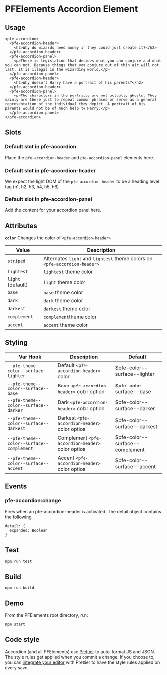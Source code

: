 # PFElements Accordion Element

## Usage

```
<pfe-accordion>
  <pfe-accordion-header>
    <h2>Why do wizards need money if they could just create it?</h2>
  </pfe-accordion-header>
  <pfe-accordion-panel>
    <p>There is legislation that decides what you can conjure and what you can not. Because things that you conjure out of thin air will not last, it is illegal in the wizarding world.</p>
  </pfe-accordion-panel>
  <pfe-accordion-header>
    <h2>Why doesn't Harry have a portrait of his parents?</h2>
  </pfe-accordion-header>
  <pfe-accordion-panel>
    <p>The characters in the portraits are not actually ghosts. They mainly are there just to repeat common phrases or serve as a general representation of the individual they depict. A portrait of his parents would not be of much help to Harry.</p>
  </pfe-accordion-panel>
</pfe-accordion>
```

## Slots

### Default slot in pfe-accordion

Place the `pfe-accordion-header` and `pfe-accordion-panel` elements here.

### Default slot in pfe-accordion-header

We expect the light DOM of the `pfe-accordion-header` to be a heading level tag
(h1, h2, h3, h4, h5, h6)

### Default slot in pfe-accordion-panel

Add the content for your accordion panel here.

## Attributes

**`color`**
Changes the color of `<pfe-accordion-header>`

| Value             | Description                                                               |
| ----------------- | ------------------------------------------------------------------------- |
| `striped`         | Alternates `light` and `lightest` theme colors on `<pfe-accordion-header>` |
| `lightest`        | `lightest` theme color                                                    |
| `light` (default) | `light` theme color                                                       |
| `base`            | `base` theme color                                                        |
| `dark`            | `dark` theme color                                                        |
| `darkest`         | `darkest` theme color                                                     |
| `complement`      | `complement`theme color                                                   |
| `accent`          | `accent` theme color                                                      |

## Styling

| Var Hook                                        | Description                                               | Default                                     |
| ----------------------------------------------------- | --------------------------------------------------------- | ------------------------------------------- |
| `--pfe-theme--color--surface--lighter`                 | Default `<pfe-accordion-header>` color                     | $pfe-color--surface--lighter                 |
| `--pfe-theme--color--surface--base`                    | Base `<pfe-accordion-header>` color option                 | $pfe-color--surface--base                    |
| `--pfe-theme--color--surface--darker`                  | Dark `<pfe-accordion-header>` color option                 | $pfe-color--surface--darker                  |
| `--pfe-theme--color--surface--darkest`                 | Darkest `<pfe-accordion-header>` color option              | $pfe-color--surface--darkest                 |
| `--pfe-theme--color--surface--complement`              | Complement `<pfe-accordion-header>` color option           | $pfe-color--surface--complement              |
| `--pfe-theme--color--surface--accent`                  | Accent `<pfe-accordion-header>` color option               | $pfe-color--surface--accent                  |

## Events

### pfe-accordion:change

Fires when an pfe-accordion-header is activated. The detail object contains the
following

```
detail: {
  expanded: Boolean
}
```

## Test

    npm run test

## Build

    npm run build

## Demo

From the PFElements root directory, run:

    npm start

## Code style

Accordion (and all PFElements) use [Prettier][prettier] to auto-format JS and JSON. The style rules get applied when you commit a change. If you choose to, you can [integrate your editor][prettier-ed] with Prettier to have the style rules applied on every save.

[prettier]: https://github.com/prettier/prettier/
[prettier-ed]: https://github.com/prettier/prettier/#editor-integration
[web-component-tester]: https://github.com/Polymer/web-component-tester
